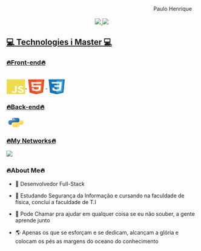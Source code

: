 <marquee>Paulo Henrique </marquee>

  
<div align="center">
  <a href="https://github.com/P-H-G">
  <img height="180em" src="https://github-readme-stats.vercel.app/api?username=P-H-G&show_icons=true&theme=dark&include_all_commits=true&count_private=true"/>
  <img height="180em" src="https://github-readme-stats.vercel.app/api/top-langs/?username=P-H-G&layout=compact&langs_count=7&theme=dark"/>
</div>

 
 <h2>💻 Technologies i Master 💻</h2>
  
  <h3>🔥Front-end🔥</h3>
 <div style="display: inline_block"><br>
  <img align="center" alt="Rafa-Js" height="40" width="50" src="https://raw.githubusercontent.com/devicons/devicon/master/icons/javascript/javascript-plain.svg">   
  <img align="center" alt="Rafa-HTML" height="40" width="50" src="https://raw.githubusercontent.com/devicons/devicon/master/icons/html5/html5-original.svg">
  <img align="center" alt="Rafa-CSS" height="40" width="50" src="https://raw.githubusercontent.com/devicons/devicon/master/icons/css3/css3-original.svg">
   
   <h3>🔥Back-end🔥</h3>
   
  <img align="center" alt="Rafa-Python" height="30" width="50" src="https://raw.githubusercontent.com/devicons/devicon/master/icons/python/python-original.svg">
   
</div>


 <h3>🔥My Networks🔥</h3>
  
<div> 
  <a href="https://www.linkedin.com/in/paulohenrique88/" target="_blank"><img src="https://img.shields.io/badge/-LinkedIn-%230077B5?style=for-the-badge&logo=linkedin&logoColor=white" target="_blank"></a> 
  
</div>


 <h3>🔥About Me🔥</h3>
  
- 🔭 Desenvolvedor Full-Stack

- 🌱 Estudando Segurança da Informação e cursando na faculdade de física, concluí a faculdade de T.I

- 💬 Pode Chamar pra ajudar em qualquer coisa se eu não souber, a gente aprende junto

- 🌎 Apenas os que se esforçam e se dedicam, alcançam a glória e colocam os pés as margens do oceano do conhecimento
  

 
 
